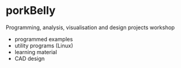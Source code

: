 # porkBelly

Programming, analysis, visualisation and design projects workshop

- programmed examples
- utility programs (Linux)
- learning material
- CAD design
